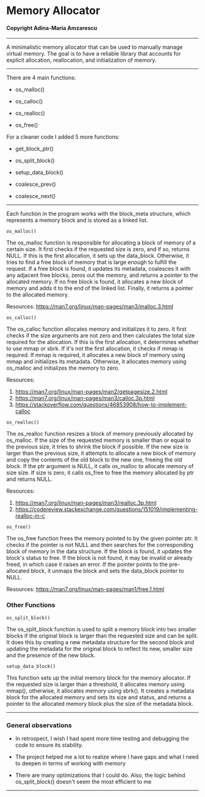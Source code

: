 # Memory Allocator
#### Copyright Adina-Maria Amzarescu
_________________________________________________________________________

A minimalistic memory allocator that can be used to 
manually manage virtual memory. The goal is to have a 
reliable library that accounts for explicit allocation, 
reallocation, and initialization of memory.

_________________________________________________________________________

There are 4 main functions:

* os_malloc()

* os_calloc()

* os_realloc()

* os_free()

For a cleaner code I added 5 more functions:

* get_block_ptr()

* os_split_block()

* setup_data_block()

* coalesce_prev()

* coalesce_next()

_________________________________________________________________________

Each function in the program works with the block_meta 
structure, which represents a memory block and is stored 
as a linked list.

`os_malloc()`

The os_malloc function is responsible for allocating a block of memory 
of a certain size. It first checks if the requested size is zero, and 
if so, returns NULL. If this is the first allocation, it sets up the 
data_block. Otherwise, it tries to find a free block of memory that is 
large enough to fulfill the request. If a free block is found, it 
updates its metadata, coalesces it with any adjacent free blocks, zeros 
out the memory, and returns a pointer to the allocated memory. If no 
free block is found, it allocates a new block of memory and adds it to 
the end of the linked list. Finally, it returns a pointer to the 
allocated memory.

Resources: https://man7.org/linux/man-pages/man3/malloc.3.html

`os_calloc()`

The os_calloc function allocates memory and initializes it to zero. 
It first checks if the size arguments are not zero and then calculates 
the total size required for the allocation. If this is the first 
allocation, it determines whether to use mmap or sbrk. If it's not the 
first allocation, it checks if mmap is required. If mmap is required, 
it allocates a new block of memory using mmap and initializes its 
metadata. Otherwise, it allocates memory using os_malloc and 
initializes the memory to zero.

Resources: 

1. https://man7.org/linux/man-pages/man2/getpagesize.2.html
2. https://man7.org/linux/man-pages/man3/calloc.3p.html
3. https://stackoverflow.com/questions/46853908/how-to-implement-calloc

`os_realloc()`

The os_realloc function resizes a block of memory previously 
allocated by os_malloc. If the size of the requested memory is 
smaller than or equal to the previous size, it tries to shrink 
the block if possible. If the new size is larger than the previous 
size, it attempts to allocate a new block of memory and copy the 
contents of the old block to the new one, freeing the old block. 
If the ptr argument is NULL, it calls os_malloc to allocate memory 
of size size. If size is zero, it calls os_free to free the memory 
allocated by ptr and returns NULL.

Resources: 

1. https://man7.org/linux/man-pages/man3/realloc.3p.html
2. https://codereview.stackexchange.com/questions/151019/implementing-realloc-in-c

`os_free()`

The os_free function frees the memory pointed to by the given 
pointer ptr. It checks if the pointer is not NULL and then searches 
for the corresponding block of memory in the data structure. 
If the block is found, it updates the block's status to free. 
If the block is not found, it may be invalid or already freed, 
in which case it raises an error. If the pointer points to the 
pre-allocated block, it unmaps the block and sets the data_block 
pointer to NULL.

Resources: https://man7.org/linux/man-pages/man1/free.1.html

### Other Functions

`os_split_block()`

The os_split_block function is used to split a memory block 
into two smaller blocks if the original block is larger than 
the requested size and can be split. It does this by creating 
a new metadata structure for the second block and updating the 
metadata for the original block to reflect its new, smaller 
size and the presence of the new block.

`setup_data_block()`

This function sets up the initial memory block for the 
memory allocator. If the requested size is larger than 
a threshold, it allocates memory using mmap(), otherwise, 
it allocates memory using sbrk(). It creates a metadata 
block for the allocated memory and sets its size and status, 
and returns a pointer to the allocated memory block plus the 
size of the metadata block.

_________________________________________________________________________

### General observations

* In retrospect, I wish I had spent more time testing and debugging 
the code to ensure its stability.

* The project helped me a lot to realize where I have gaps and 
what I need to deepen in terms of working with memory

* There are many optimizations that I could do. Also, the 
logic behind os_split_block() doesn't seem the most efficient to me

_________________________________________________________________________